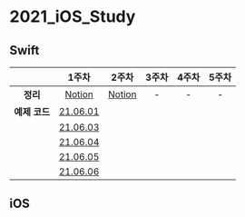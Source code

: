 # 2021_iOS_Study

## **Swift**
||1주차|2주차|3주차|4주차|5주차|
:--:|:--:|:--:|:--:|:--:|:--:|
|**정리**|[Notion](https://www.notion.so/1-38a1ba0d77b54f04be0f9b96ee274b10)|[Notion](https://www.notion.so/2-2e3154d26bf844fa95df458946dfafd6)|-|-|-
|**예제 코드**|[21.06.01](https://github.com/skyqnaqna/2021_iOS_Study/blob/main/Swift/1week/0601.swift)|
||[21.06.03](https://github.com/skyqnaqna/2021_iOS_Study/blob/main/Swift/1week/0603.swift)|
||[21.06.04](https://github.com/skyqnaqna/2021_iOS_Study/blob/main/Swift/1week/0604.swift)|
||[21.06.05](https://github.com/skyqnaqna/2021_iOS_Study/blob/main/Swift/1week/0605.swift)|
||[21.06.06](https://github.com/skyqnaqna/2021_iOS_Study/blob/main/Swift/1week/0606.swift)|


## **iOS**